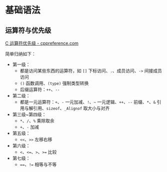 # 基础语法

## 运算符与优先级

[C 运算符优先级 - cppreference.com](https://zh.cppreference.com/w/c/language/operator_precedence)

简单归纳如下：

-   第一级：
    -   都是访问某些东西的运算符，如 `[]` 下标访问、`.`、成员访问、`->` 间接成员访问
    -   `()` 函数调用、`(type)` 强制类型转换
    -   后缀运算符：`++`、`--`
-   第二级：
    -   都是一元运算符：`+`、`-` 一元加减、`!`、`~` 一元逻辑、`++`、`--` 前缀、`*`、`&` 引用与解引用、`sizeof`、`_Alignof` 取大小与对齐
-   第三级~第四级：
    -   `*`、`/`、`%` 乘除取余
    -   `+`、`-` 加减
-   第五级：
    -   `<<`、`>>` 左移右移
-   第六级：
    -   `<`、`<=`、`>`、`>=` 比较
-   第七级：
    -   `==`、`!=` 相等与不等